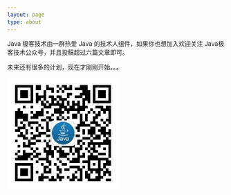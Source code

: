 ```yaml
---
layout: page
type: about
---
```


Java 极客技术由一群热爱 Java 的技术人组件，如果你也想加入欢迎关注 Java极客技术公众号，并且投稿超过六篇文章即可。

未来还有很多的计划，现在才刚刚开始。。。



![Jame Gosling](/assets/images/wechat-qcode.jpg)
